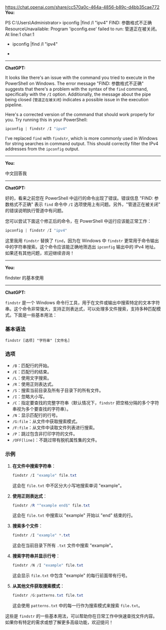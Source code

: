 https://chat.openai.com/share/cc570a0c-464a-4856-b89c-d4bb35cae772
**You:**

PS C:\Users\Administrator&gt; ipconfig |find /I "ipv4"
FIND: 参数格式不正确
ResourceUnavailable: Program 'ipconfig.exe' failed to run: 管道正在被关闭。At line:1 char:1
+ ipconfig |find /I "ipv4"
+ ~~~~~~~~.        

* * *

**ChatGPT:**

It looks like there's an issue with the command you tried to execute in the PowerShell on Windows. The error message "FIND: 参数格式不正确" suggests that there's a problem with the syntax of the `find` command, specifically with the `/I` option. Additionally, the message about the pipe being closed (`管道正在被关闭`) indicates a possible issue in the execution pipeline.

Here's a corrected version of the command that should work properly for you. Try running this in your PowerShell:

```powershell
ipconfig | findstr /I "ipv4"
```

I've replaced `find` with `findstr`, which is more commonly used in Windows for string searches in command output. This should correctly filter the IPv4 addresses from the `ipconfig` output.

* * *

**You:**

中文回答我

* * *

**ChatGPT:**

好的，看来之前您在 PowerShell 中运行的命令出现了错误。错误信息 "FIND: 参数格式不正确" 表示 `find` 命令中 `/I` 选项使用上有问题。另外，"管道正在被关闭" 的错误说明执行管道中有问题。

您可以尝试下面这个修正后的命令，在 PowerShell 中运行应该能正常工作：

```powershell
ipconfig | findstr /I "ipv4"
```

这里我用 `findstr` 替换了 `find`，因为在 Windows 中 `findstr` 更常用于命令输出中的字符串搜索。这个命令应该能正确地筛选出 `ipconfig` 输出中的 IPv4 地址。如果还有其他问题，欢迎继续咨询！

* * *

**You:**

findster 的基本使用

* * *

**ChatGPT:**

`findstr` 是一个 Windows 命令行工具，用于在文件或输出中搜索特定的文本字符串。这个命令非常强大，支持正则表达式，可以处理多文件搜索，支持多种匹配模式。下面是一些基本用法：

### 基本语法

```plaintext
findstr [选项] "字符串" [文件名]
```

### 选项

* `/B`：匹配行的开始。
* `/E`：匹配行的结束。
* `/L`：使用文字搜索。
* `/R`：使用正则表达式。
* `/S`：搜索当前目录及所有子目录下的所有文件。
* `/I`：忽略大小写。
* `/C`：指定要查找的完整字符串（默认情况下，`findstr` 把空格分隔的多个字符串视为多个要查找的字符串）。
* `/N`：显示匹配行的行号。
* `/G:file`：从文件中获取搜索模式。
* `/F:file`：从文件中读取文件列表进行搜索。
* `/P`：跳过包含非打印字符的文件。
* `/OFF[line]`：不跳过带有脱机属性集的文件。

### 示例

1. **在文件中搜索字符串**：
    
    ```powershell
    findstr /I "example" file.txt
    ```
    
    这会在 `file.txt` 中不区分大小写地搜索单词 "example"。
    
2. **使用正则表达式**：
    
    ```powershell
    findstr /R "^example end$" file.txt
    ```
    
    这会在 `file.txt` 中搜索以 "example" 开始以 "end" 结束的行。
    
3. **搜索多个文件**：
    
    ```powershell
    findstr /I "example" *.txt
    ```
    
    这会在当前目录下所有 `.txt` 文件中搜索 "example"。
    
4. **搜索字符串并显示行号**：
    
    ```powershell
    findstr /N /I "example" file.txt
    ```
    
    这会显示 `file.txt` 中包含 "example" 的每行前面带有行号。
    
5. **从其他文件获取搜索模式**：
    
    ```powershell
    findstr /G:patterns.txt file.txt
    ```
    
    这会使用 `patterns.txt` 中的每一行作为搜索模式来搜索 `file.txt`。
    

这些是 `findstr` 的一些基本用法，可以帮助你在日常工作中快速查找文件内容。如果你有特定的需求或想了解更多高级功能，欢迎提问！